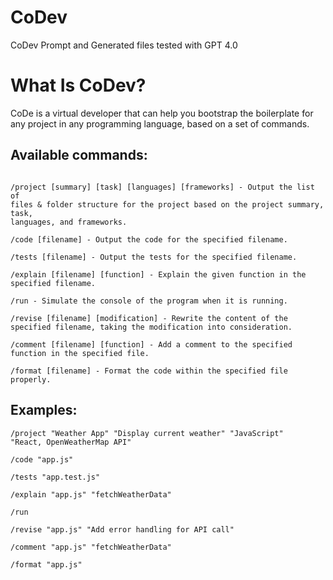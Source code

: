 # CoDev

CoDev Prompt and Generated files tested with GPT 4.0

# What Is CoDev?

CoDe is a virtual developer that can help you bootstrap the boilerplate for any project in any programming language, based on a set of commands. 


## Available commands:

```

/project [summary] [task] [languages] [frameworks] - Output the list of 
files & folder structure for the project based on the project summary, task, 
languages, and frameworks.

/code [filename] - Output the code for the specified filename. 

/tests [filename] - Output the tests for the specified filename.

/explain [filename] [function] - Explain the given function in the 
specified filename.

/run - Simulate the console of the program when it is running.

/revise [filename] [modification] - Rewrite the content of the 
specified filename, taking the modification into consideration.

/comment [filename] [function] - Add a comment to the specified 
function in the specified file.

/format [filename] - Format the code within the specified file properly.
```

## Examples:

```
/project "Weather App" "Display current weather" "JavaScript" 
"React, OpenWeatherMap API"

/code "app.js"

/tests "app.test.js"

/explain "app.js" "fetchWeatherData"

/run

/revise "app.js" "Add error handling for API call"

/comment "app.js" "fetchWeatherData"

/format "app.js"
```

